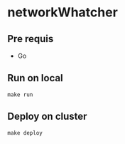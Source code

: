 # networkWhatcher
## Pre requis
* Go

## Run on local

    make run
  
## Deploy on cluster

    make deploy
